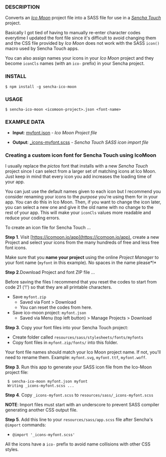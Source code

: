 ### DESCRIPTION

Converts an [*Ico Moon*](https://icomoon.io/app) project file into a SASS file for use in a [*Sencha Touch*](www.sencha.com/products/touch) project.  

Basically I got tied of having to manually re-enter character codes everytime I updated the font file since it's difficult to avoid changing them and the CSS file provided by *Ico Moon* does not work with the SASS `icon()` macro used by Sencha Touch apps.

You can also assign names your icons in your *Ico Moon* project and they become `iconCls` names (with an `ico-` prefix) in your Sencha project.  

### INSTALL

    $ npm install -g sencha-ico-moon 

### USAGE

    $ sencha-ico-moon <icomoon-project>.json <font-name>


### EXAMPLE DATA

- **Input**: [myfont.json](https://raw.githubusercontent.com/tohagan/sencha-ico-moon/master/myfont.json) - *Ico Moon Project file*

- **Output**: [_icons-myfont.scss](https://github.com/tohagan/sencha-ico-moon/blob/master/_icons-myfont.scss) - *Sencha Touch SASS icon import file*

### Creating a custom icon font for Sencha Touch using IcoMoon 

I usually replace the *pictos* font that installs with a new *Sencha Touch* project since I can select from a larger set of matching icons at Ico Moon. Just keep in mind that every icon you add increases the loading time of your app.

You can just use the default names given to each icon but I recommend you consider renaming your icons to the *purpose* you're using them for in your app. You can do this in Ico Moon. Then, if you want to change the icon later, you can select a new one and give it the old name with no change to the rest of your app. This will make your `iconCls` values more readable and reduce your coding errors. 

To create an icon file for Sencha Touch ...

**Step 1**.  Visit [https://icomoon.io/app](https://icomoon.io/app), create a new Project and select your icons from the many hundreds of free and less free font icons.  

Make sure that you **name your project** using the online *Project Manager* to your font name (`myfont` in this example).  No spaces in the name please*!*    

**Step 2**.Download Project and font ZIP file ... 

Before saving the files I recommend that you reset the codes to start from code 21 ('!') so that they are all printable characters. 

- Save `myfont.zip` 
   - Saved via Font > Download
   - You can reset the codes from here.
- Save ico-moon project: `myfont.json` 
   - Saved via Menu (top left button) > Manage Projects > Download


**Step 3**. Copy your font files into your Sencha Touch project: 

- Create folder called `resources/sass/stylesheets/fonts/myfonts`
- Copy font files in `myfont.zip/fonts/` into this folder.

Your font file names should match your Ico Moon project name. If not, you'll need to rename them. Example: `myfont.svg`, `myfont.ttf`, `myfont.woff`. 


**Step 3**. Run this app to generate your SASS icon file from the Ico-Moon project file:

     $ sencha-ico-moon myfont.json myfont
     Writing _icons-myfont.scss ...

**Step 4**. Copy `_icons-myfont.scss` to `resources/sass/_icons-myfont.scss`
  
**NOTE**: Import files must start with an underscore to prevent SASS compiler generating another CSS output file.


**Step 5**. Add this line to your `resources/sass/app.scss` file after Sencha's `@import` commands:

  -	`@import '_icons-myfont.scss'`

All the icons have a `ico-` prefix to avoid name collisions with other CSS styles.
